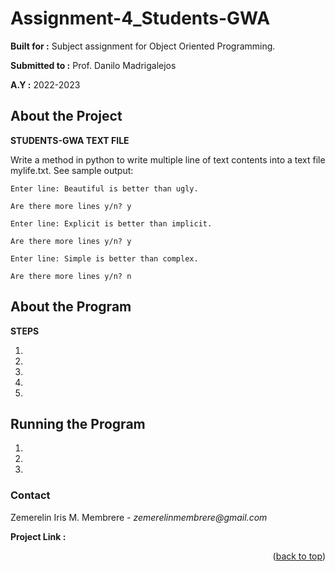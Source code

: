 # Assignment-4_Students-GWA

**Built for :** Subject assignment for Object Oriented Programming.

  **Submitted to :** Prof. Danilo Madrigalejos 
  
  **A.Y :** 2022-2023

## About the Project
**STUDENTS-GWA TEXT FILE**

Write a method in python to write multiple line of text contents into a text file mylife.txt. See sample output:

``Enter line: Beautiful is better than ugly.``

 ``Are there more lines y/n? y``

 ``Enter line: Explicit is better than implicit.``

 ``Are there more lines y/n? y``

 ``Enter line: Simple is better than complex.``

 ``Are there more lines y/n? n``

## About the Program
**STEPS**

1. 

2. 

3. 

4. 

5. 

## Running the Program

1. 

2. 

3. 

### Contact
Zemerelin Iris M. Membrere - _zemerelinmembrere@gmail.com_

**Project Link :** 

<p align="right">(<a href="#readme-top">back to top</a>)</p>
